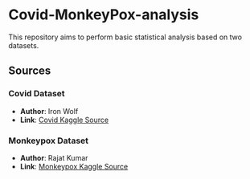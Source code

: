 # Covid-MonkeyPox-analysis

This repository aims to perform basic statistical analysis based on two datasets.

## Sources

### Covid Dataset

- **Author**: Iron Wolf
- **Link**: [Covid Kaggle Source](https://www.kaggle.com/datasets/ironwolf404/who-covid-19-cases-dataset)

### Monkeypox Dataset

- **Author**: Rajat Kumar
- **Link**: [Monkeypox Kaggle Source](https://www.kaggle.com/datasets/rajatkumar30/monkeypox)
